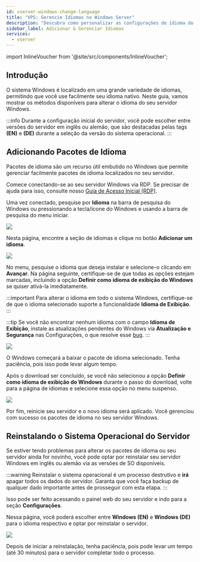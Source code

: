 ```yaml
---
id: vserver-windows-change-language
title: "VPS: Gerencie Idiomas no Windows Server"
description: "Descubra como personalizar as configurações de idioma do seu servidor Windows para uma experiência local e melhorar a usabilidade → Saiba mais agora"
sidebar_label: Adicionar & Gerenciar Idiomas
services:
  - vserver
---
```


import InlineVoucher from '@site/src/components/InlineVoucher';

## Introdução

O sistema Windows é localizado em uma grande variedade de idiomas, permitindo que você use facilmente seu idioma nativo. Neste guia, vamos mostrar os métodos disponíveis para alterar o idioma do seu servidor Windows.

:::info
Durante a configuração inicial do servidor, você pode escolher entre versões do servidor em inglês ou alemão, que são destacadas pelas tags **(EN)** e **(DE)** durante a seleção da versão do sistema operacional.
:::

<InlineVoucher />

## Adicionando Pacotes de Idioma

Pacotes de idioma são um recurso útil embutido no Windows que permite gerenciar facilmente pacotes de idioma localizados no seu servidor.

Comece conectando-se ao seu servidor Windows via RDP. Se precisar de ajuda para isso, consulte nosso [Guia de Acesso Inicial (RDP)](vserver-windows-userdp.md).

Uma vez conectado, pesquise por **Idioma** na barra de pesquisa do Windows ou pressionando a tecla/ícone do Windows e usando a barra de pesquisa do menu iniciar.

![](https://screensaver01.zap-hosting.com/index.php/s/iwnxdwsYHPy9AMP/preview)

Nesta página, encontre a seção de idiomas e clique no botão **Adicionar um idioma**.

![](https://screensaver01.zap-hosting.com/index.php/s/EJxNz66LPBDiE9J/preview)

No menu, pesquise o idioma que deseja instalar e selecione-o clicando em **Avançar**. Na página seguinte, certifique-se de que todas as opções estejam marcadas, incluindo a opção **Definir como idioma de exibição do Windows** se quiser ativá-la imediatamente.

:::important
Para alterar o idioma em todo o sistema Windows, certifique-se de que o idioma selecionado suporte a funcionalidade **Idioma de Exibição**.
:::

:::tip
Se você não encontrar nenhum idioma com o campo **Idioma de Exibição**, instale as atualizações pendentes do Windows via **Atualização e Segurança** nas Configurações, o que resolve esse [bug](https://learn.microsoft.com/en-us/troubleshoot/windows-server/shell-experience/cannot-configure-language-pack-windows-server-desktop-experience).
:::

![](https://screensaver01.zap-hosting.com/index.php/s/ZENz49zaSmkLNER/preview)

O Windows começará a baixar o pacote de idioma selecionado. Tenha paciência, pois isso pode levar algum tempo.

Após o download ser concluído, se você não selecionou a opção **Definir como idioma de exibição do Windows** durante o passo do download, volte para a página de idiomas e selecione essa opção no menu suspenso.

![](https://screensaver01.zap-hosting.com/index.php/s/Ee3rMKzXTidr9Jk/preview)

Por fim, reinicie seu servidor e o novo idioma será aplicado. Você gerenciou com sucesso os pacotes de idioma no seu servidor Windows.

## Reinstalando o Sistema Operacional do Servidor

Se estiver tendo problemas para alterar os pacotes de idioma ou seu servidor ainda for novinho, você pode optar por reinstalar seu servidor Windows em inglês ou alemão via as versões de SO disponíveis.

:::warning
Reinstalar o sistema operacional é um processo destrutivo e **irá** apagar todos os dados do servidor. Garanta que você faça backup de qualquer dado importante antes de prosseguir com esta etapa.
:::

Isso pode ser feito acessando o painel web do seu servidor e indo para a seção **Configurações**.

Nessa página, você poderá escolher entre **Windows (EN)** e **Windows (DE)** para o idioma respectivo e optar por reinstalar o servidor.

![](https://screensaver01.zap-hosting.com/index.php/s/gxw8pKDr8sBBTHQ/preview)

Depois de iniciar a reinstalação, tenha paciência, pois pode levar um tempo (até 30 minutos) para o servidor completar todo o processo.

<InlineVoucher />